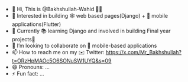 - 👋 Hi, This is @Bakhshullah-Wahid 👨‍💻
- 👀 Interested in building 🕸️ web based pages(Django) + 📱 mobile applications(Flutter)
- 🌱 Currently 📚 learning Django and involved in building Final year projects🫣
- 💞️ I’m looking to collaborate on 📲 mobile-based applications
- 📫 How to reach me on my ✉️ Twitter: https://x.com/Mr_Bakhshullah?t=ORzHpMAOc5O6SONuSW1UYQ&s=09
- 😄 Pronouns: ...
- ⚡ Fun fact: ...

<!---
Bakhshullah-Wahid/Bakhshullah-Wahid is a ✨ special ✨ repository because its `README.md` (this file) appears on your GitHub profile.
You can click the Preview link to take a look at your changes.
--->
